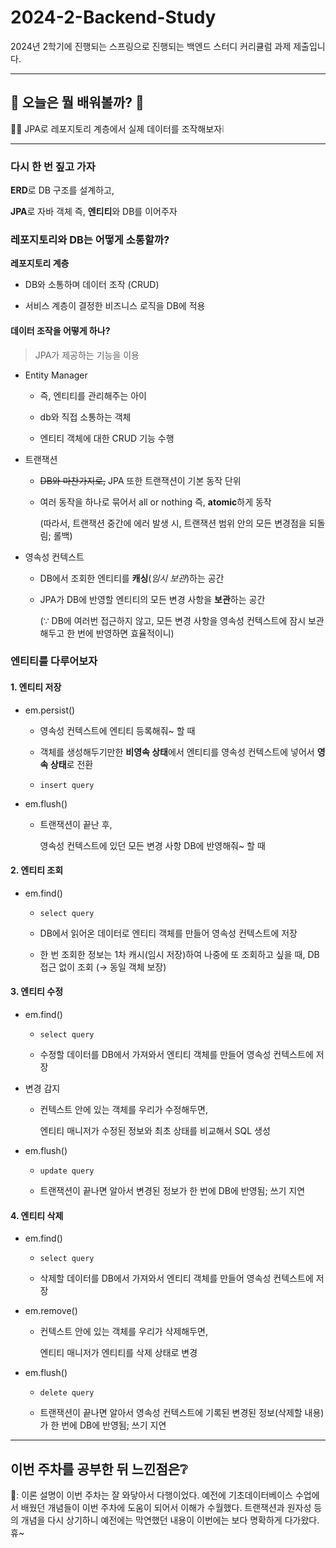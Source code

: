# 2024-2-Backend-Study

2024년 2학기에 진행되는 스프링으로 진행되는 백엔드 스터디 커리큘럼 과제 제출입니다.

---

## 🎈 오늘은 뭘 배워볼까? 🎈

👩‍🏫 JPA로 레포지토리 계층에서 실제 데이터를 조작해보자❕

---

### 다시 한 번 짚고 가자

**ERD**로 DB 구조를 설계하고,

**JPA**로 자바 객체 즉, **엔티티**와 DB를 이어주자

### 레포지토리와 DB는 어떻게 소통할까?

**레포지토리 계층**

- DB와 소통하며 데이터 조작 (CRUD)

- 서비스 계층이 결정한 비즈니스 로직을 DB에 적용

#### 데이터 조작을 어떻게 하나?

> JPA가 제공하는 기능을 이용

- Entity Manager

  - 즉, 엔티티를 관리해주는 아이

  - db와 직접 소통하는 객체

  - 엔티티 객체에 대한 CRUD 기능 수행

- 트랜잭션

  - ~~DB와 마찬가지로,~~ JPA 또한 트랜잭션이 기본 동작 단위
  - 여러 동작을 하나로 묶어서 all or nothing 즉, **atomic**하게 동작

    (따라서, 트랜잭션 중간에 에러 발생 시, 트랜잭션 범위 안의 모든 변경점을 되돌림; 롤백)

- 영속성 컨텍스트

  - DB에서 조회한 엔티티를 **캐싱**(_임시 보관_)하는 공간
  - JPA가 DB에 반영할 엔티티의 모든 변경 사항을 **보관**하는 공간

    (∵ DB에 여러번 접근하지 않고, 모든 변경 사항을 영속성 컨텍스트에 잠시 보관해두고 한 번에 반영하면 효율적이니)

### 엔티티를 다루어보자

#### 1. 엔티티 저장

- em.persist()

  - 영속성 컨텍스트에 엔티티 등록해줘~ 할 때

  - 객체를 생성해두기만한 **비영속 상태**에서 엔티티를 영속성 컨텍스트에 넣어서 **영속 상태**로 전환

  - `insert query`

- em.flush()

  - 트랜잭션이 끝난 후,

    영속성 컨텍스트에 있던 모든 변경 사항 DB에 반영해줘~ 할 때

#### 2. 엔티티 조회

- em.find()

  - `select query`

  - DB에서 읽어온 데이터로 엔티티 객체를 만들어 영속성 컨텍스트에 저장

  - 한 번 조회한 정보는 1차 캐시(임시 저장)하여 나중에 또 조회하고 싶을 때, DB 접근 없이 조회 (→ 동일 객체 보장)

#### 3. 엔티티 수정

- em.find()

  - `select query`

  - 수정할 데이터를 DB에서 가져와서 엔티티 객체를 만들어 영속성 컨텍스트에 저장

- 변경 감지

  - 컨텍스트 안에 있는 객체를 우리가 수정해두면,

    엔티티 매니저가 수정된 정보와 최초 상태를 비교해서 SQL 생성

- em.flush()

  - `update query`

  - 트랜잭션이 끝나면 알아서 변경된 정보가 한 번에 DB에 반영됨; 쓰기 지연

#### 4. 엔티티 삭제

- em.find()

  - `select query`

  - 삭제할 데이터를 DB에서 가져와서 엔티티 객체를 만들어 영속성 컨텍스트에 저장

- em.remove()

  - 컨텍스트 안에 있는 객체를 우리가 삭제해두면,

    엔티티 매니저가 엔티티를 삭제 상태로 변경

- em.flush()

  - `delete query`

  - 트랜잭션이 끝나면 알아서 영속성 컨텍스트에 기록된 변경된 정보(삭제할 내용)가 한 번에 DB에 반영됨; 쓰기 지연

---

## 이번 주차를 공부한 뒤 느낀점은❔

🧸: 이론 설명이 이번 주차는 잘 와닿아서 다행이었다. 예전에 기초데이터베이스 수업에서 배웠던 개념들이 이번 주차에 도움이 되어서 이해가 수월했다. 트랜잭션과 원자성 등의 개념을 다시 상기하니 예전에는 막연했던 내용이 이번에는 보다 명확하게 다가왔다. 휴~
